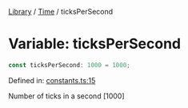 <!-- markdownlint-disable -->
<!-- cspell: disable -->
[Library](../index.md) / [Time](./index.md) / ticksPerSecond

# Variable: ticksPerSecond

```ts
const ticksPerSecond: 1000 = 1000;
```

Defined in: [constants.ts:15](https://github.com/technobuddha/library/blob/main/src/constants.ts#L15)

Number of ticks in a second [1000]

